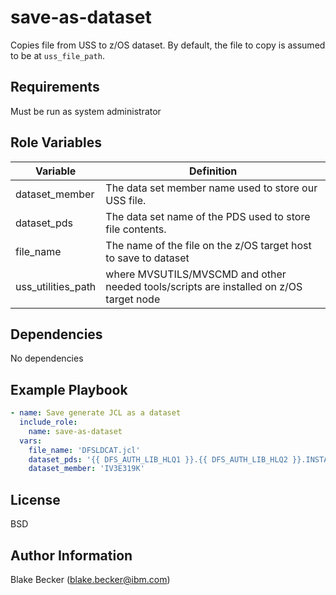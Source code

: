 save-as-dataset
=========

Copies file from USS to z/OS dataset. By default, the file to copy is assumed to be at `uss_file_path`.

Requirements
------------

Must be run as system administrator

Role Variables
--------------

| Variable           | Definition                                                                             |
| ------------------ | -------------------------------------------------------------------------------------- |
| dataset_member     | The data set member name used to store our USS file.                                   |
| dataset_pds        | The data set name of the PDS used to store file contents.                              |
| file_name          | The name of the file on the z/OS target host to save to dataset                        |
| uss_utilities_path | where MVSUTILS/MVSCMD and other needed tools/scripts are installed on z/OS target node |

Dependencies
------------

No dependencies

Example Playbook
----------------

```yaml
- name: Save generate JCL as a dataset
  include_role:
    name: save-as-dataset
  vars:
    file_name: 'DFSLDCAT.jcl'
    dataset_pds: '{{ DFS_AUTH_LIB_HLQ1 }}.{{ DFS_AUTH_LIB_HLQ2 }}.INSTALL'
    dataset_member: 'IV3E319K'
```

License
-------

BSD

Author Information
------------------

Blake Becker (blake.becker@ibm.com)